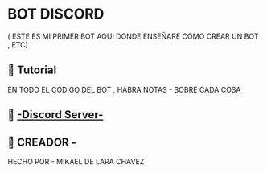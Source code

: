 # BOT DISCORD
( ESTE ES MI PRIMER BOT AQUI  DONDE ENSEÑARE COMO CREAR UN BOT , ETC) 

## 📝 Tutorial
EN TODO EL CODIGO DEL BOT , HABRA NOTAS - SOBRE CADA COSA 

## 📝 [-Discord Server-](https://discord.gg/eG8caHXaXR)


## 📸 CREADOR -

HECHO POR - MIKAEL DE LARA CHAVEZ
